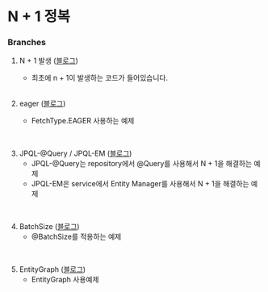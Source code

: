 # N + 1 정복

### Branches <br/>
1. N + 1 발생 ([블로그](https://iwsaitw.tistory.com/entry/N-1-정복하기))
    - 최초에 n + 1이 발생하는 코드가 들어있습니다.

    <br />
    
2. eager ([블로그](https://iwsaitw.tistory.com/entry/N-1-정복하기-2-FetchTypeEAGER))
   - FetchType.EAGER 사용하는 예제 

<br />

3. JPQL-@Query / JPQL-EM ([블로그](https://iwsaitw.tistory.com/entry/N-1-정복하기-3-Fetch-Join))
   - JPQL-@Query는 repository에서 @Query를 사용해서 N + 1을 해결하는 예제
   - JPQL-EM은 service에서 Entity Manager를 사용해서 N + 1을 해결하는 예제

<br />

4. BatchSize ([블로그](https://iwsaitw.tistory.com/entry/N-1-정복하기-4-BatchSize))
   - @BatchSize를 적용하는 예제

<br />

5. EntityGraph ([블로그](https://iwsaitw.tistory.com/entry/N-1-%EC%A0%95%EB%B3%B5%ED%95%98%EA%B8%B0-5-Entity-Graph))
   - EntityGraph 사용예제
